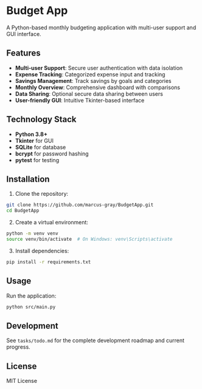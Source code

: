 # Budget App

A Python-based monthly budgeting application with multi-user support and GUI interface.

## Features

- **Multi-user Support**: Secure user authentication with data isolation
- **Expense Tracking**: Categorized expense input and tracking
- **Savings Management**: Track savings by goals and categories
- **Monthly Overview**: Comprehensive dashboard with comparisons
- **Data Sharing**: Optional secure data sharing between users
- **User-friendly GUI**: Intuitive Tkinter-based interface

## Technology Stack

- **Python 3.8+**
- **Tkinter** for GUI
- **SQLite** for database
- **bcrypt** for password hashing
- **pytest** for testing

## Installation

1. Clone the repository:
```bash
git clone https://github.com/marcus-gray/BudgetApp.git
cd BudgetApp
```

2. Create a virtual environment:
```bash
python -m venv venv
source venv/bin/activate  # On Windows: venv\Scripts\activate
```

3. Install dependencies:
```bash
pip install -r requirements.txt
```

## Usage

Run the application:
```bash
python src/main.py
```

## Development

See `tasks/todo.md` for the complete development roadmap and current progress.

## License

MIT License